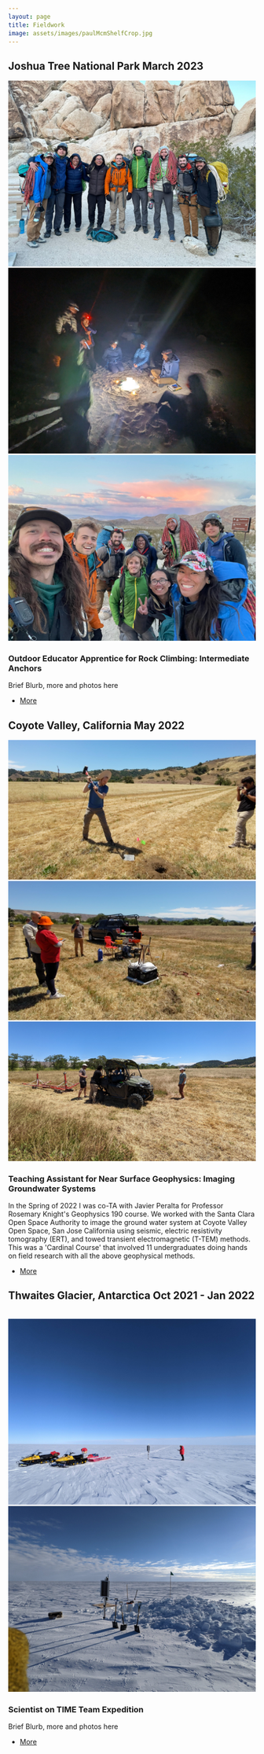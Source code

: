 ```yaml
---
layout: page
title: Fieldwork
image: assets/images/paulMcmShelfCrop.jpg
---
```


## Joshua Tree National Park March 2023 

<div class="box alt">
  <div class="row 50% uniform">
    <div class="4u"><span class="image fit"><img src="assets/images/joshuaTree1.jpg" alt="" /></span></div>
    <div class="4u"><span class="image fit"><img src="assets/images/joshuaTree2.jpg" alt="" /></span></div>
    <div class="4u$"><span class="image fit"><img src="assets/images/joshuaTree3.jpg" alt="" /></span></div>
  </div>
</div>

### Outdoor Educator Apprentice for Rock Climbing: Intermediate Anchors 
Brief Blurb, more and photos here

<ul class="actions">
	<li><a href="{{ 'joshuaTree.html' | absolute_url }}" class="button">More</a></li>
      </ul>

## Coyote Valley, California May 2022 

<div class="box alt">
  <div class="row 50% uniform">
    <div class="4u"><span class="image fit"><img src="assets/images/coyoteValley1.jpg" alt="" /></span></div>
    <div class="4u"><span class="image fit"><img src="assets/images/coyoteValley2.jpg" alt="" /></span></div>
    <div class="4u$"><span class="image fit"><img src="assets/images/coyoteValley3.jpg" alt="" /></span></div>
  </div>
</div>

### Teaching Assistant for Near Surface Geophysics: Imaging Groundwater Systems 

In the Spring of 2022 I was co-TA with Javier Peralta for Professor Rosemary Knight's Geophysics 190 course. We worked with the Santa Clara Open Space Authority to image the ground water system at Coyote Valley Open Space, San Jose California using seismic, electric resistivity tomography (ERT), and towed transient electromagnetic (T-TEM) methods. This was a 'Cardinal Course' that involved 11 undergraduates doing hands on field research with all the above geophysical methods. 

<ul class="actions">
	<li><a href="{{ 'coyoteValley.html' | absolute_url }}" class="button">More</a></li>
      </ul>

## Thwaites Glacier, Antarctica Oct 2021 - Jan 2022 

<div class="box alt">
  <div class="row 50% uniform">
    <div class="4u"><span class="image fit"><img src="assets/images/thwaites1.jpg" alt="" /></span></div>
    <div class="4u"><span class="image fit"><img src="assets/images/thwaites2.jpg" alt="" /></span></div>
    <div class="4u$"><span class="image fit"><img src="assets/images/thwaites3.jpg" alt="" /></span></div>
  </div>
</div>

### Scientist on TIME Team Expedition
Brief Blurb, more and photos here

<ul class="actions">
	<li><a href="{{ 'TIME2021.html' | absolute_url }}" class="button">More</a></li>
      </ul>


